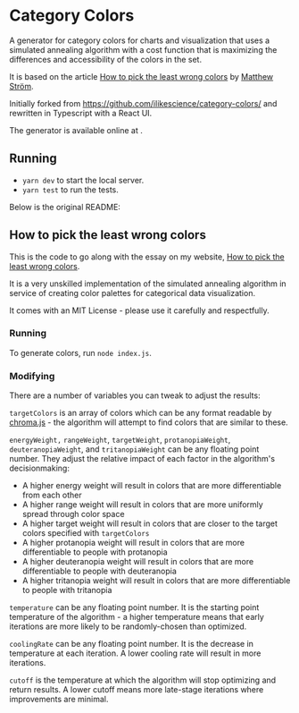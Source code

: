# Category Colors

A generator for category colors for charts and visualization that uses a simulated annealing algorithm with a cost 
function that is maximizing the differences and accessibility of the colors in the set.

It is based on the article
[How to pick the least wrong colors](https://matthewstrom.com/writing/how-to-pick-the-least-wrong-colors/) by 
[Matthew Ström](https://matthewstrom.com/).

Initially forked from https://github.com/ilikescience/category-colors/ and rewritten in Typescript with a React UI.

The generator is available online at . 

## Running

- `yarn dev` to start the local server.
- `yarn test` to run the tests.

Below is the original README:

## How to pick the least wrong colors

This is the code to go along with the essay on my website, [How to pick the least wrong colors](https://matthewstrom.com/writing/how-to-pick-the-least-wrong-colors/).

It is a very unskilled implementation of the simulated annealing algorithm in service of creating color palettes for categorical data visualization.

It comes with an MIT License - please use it carefully and respectfully.

### Running

To generate colors, run `node index.js`.

### Modifying

There are a number of variables you can tweak to adjust the results:

`targetColors` is an array of colors which can be any format readable by [chroma.js](https://gka.github.io/chroma.js/) - the algorithm will attempt to find colors that are similar to these.

`energyWeight,` `rangeWeight`, `targetWeight`, `protanopiaWeight`, `deuteranopiaWeight`, and `tritanopiaWeight` can be any floating point number. They adjust the relative impact of each factor in the algorithm's decisionmaking:
- A higher energy weight will result in colors that are more differentiable from each other
- A higher range weight will result in colors that are more uniformly spread through color space
- A higher target weight will result in colors that are closer to the target colors specified with `targetColors`
- A higher protanopia weight will result in colors that are more differentiable to people with protanopia
- A higher deuteranopia weight will result in colors that are more differentiable to people with deuteranopia
- A higher tritanopia weight will result in colors that are more differentiable to people with tritanopia

`temperature` can be any floating point number. It is the starting point temperature of the algorithm - a higher temperature means that early iterations are more likely to be randomly-chosen than optimized.

`coolingRate` can be any floating point number. It is the decrease in temperature at each iteration. A lower cooling rate will result in more iterations.

`cutoff` is the temperature at which the algorithm will stop optimizing and return results. A lower cutoff means more late-stage iterations where improvements are minimal.

